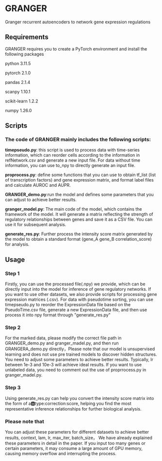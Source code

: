 # GRANGER
Granger recurrent autoencoders to network gene expression regulations

## Requirements
GRANGER requires you to create a PyTorch environment and install the following packages

python                    3.11.5 

pytorch                   2.1.0

pandas                    2.1.4

scanpy                    1.10.1

scikit-learn              1.2.2

numpy                     1.26.0 


## Scripts
### The code of GRANGER mainly includes the following scripts:

**timepseudo.py**: this script is used to process data with time-series information, which can reorder cells  according to the information in refNetwork.csv and generate a new input file. For data without time  information, you can use to_npy to directly generate an input file.

**proprocess.py**: define some functions that you can use to obtain tf_list (list of transcription factors) and gene expression matrix, and format label files and calculate AUROC and AUPR.

**GRANGER_demo.py**:run the model and defines some parameters that you can adjust to achieve better results.

**granger_model.py**: The main code of the model, which contains the framework of the model. It will generate a matrix reflecting the strength of regulatory relationships between genes and save it as a CSV file. You can use it for subsequent analysis.

**generate_res.py**: Further process the intensity score matrix generated by the model to obtain a standard format (gene_A gene_B correlation_score) for analysis.


## Usage
### Step 1 
Firstly, you can use the processed file(.npy) we provide, which can be directly input into the model for inference of gene regulatory networks. If you want to use other datasets, we also provide scripts for processing gene expression matrices (.csv). For data with pseudotime sorting, you can use timepseudo.py to reorder the ExpressionData file based on the PseudoTime.csv file, generate a new ExpressionData file, and then use process it into npy format through "generate_res.py"

### Step 2
For the marked data, please modify the correct file path in GRANGER_demo.py and granger_madel.py, and then run GRANGERA_demo.py directly，Please note that our model is unsupervised learning and does not use pre trained models to discover hidden structures. You need to adjust some parameters to achieve better results. Typically, lr between 1e-3 and 10e-3 will achieve ideal results. If you want to use unlabeled data, you need to comment out the use of proprrocess.py in granger_madel.py.

### Step 3
Using generate_res.py can help you convert the intensity score matrix into the form of a:b:type:correction:score, helping you find the most representative inference relationships for further biological analysis.

### Please note that
You can adjust these parameters for different datasets to achieve better results, context, lam, lr, max_iter, batch_size， We have already explained these parameters in detail in the paper.
If you input too many genes or certain parameters, it may consume a large amount of GPU memory, causing memory overflow and interrupting the process.
